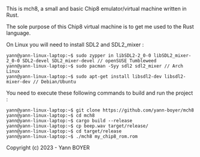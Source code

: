 This is mch8, a small and basic Chip8 emulator/virtual machine written in Rust.







The sole purpose of this Chip8 virtual machine is to get me used to the Rust language.






On Linux you will need to install SDL2 and SDL2_mixer : 
```console
yann@yann-linux-laptop:~$ sudo zypper in libSDL2-2_0-0 libSDL2_mixer-2_0-0 SDL2-devel SDL2_mixer-devel // openSUSE Tumbleweed
yann@yann-linux-laptop:~$ sudo pacman -Syy sdl2 sdl2_mixer // Arch Linux
yann@yann-linux-laptop:~$ sudo apt-get install libsdl2-dev libsdl2-mixer-dev // Debian/Ubuntu
 ```



You need to execute these following commands to build and run the project :


```console
yann@yann-linux-laptop:~$ git clone https://github.com/yann-boyer/mch8
yann@yann-linux-laptop:~$ cd mch8
yann@yann-linux-laptop:~$ cargo build --release
yann@yann-linux-laptop:~$ cp beep.wav target/release/
yann@yann-linux-laptop:~$ cd target/release
yann@yann-linux-laptop:~$ ./mch8 my_chip8_rom.rom
```





Copyright (c) 2023 - Yann BOYER
